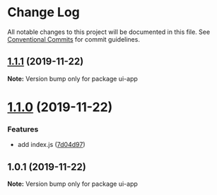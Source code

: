 # Change Log

All notable changes to this project will be documented in this file.
See [Conventional Commits](https://conventionalcommits.org) for commit guidelines.

## [1.1.1](https://github.com/taylrj/monorepo-template/compare/ui-app@1.1.0...ui-app@1.1.1) (2019-11-22)

**Note:** Version bump only for package ui-app





# [1.1.0](https://github.com/taylrj/monorepo-template/compare/ui-app@1.0.1...ui-app@1.1.0) (2019-11-22)


### Features

* add index.js ([7d04d97](https://github.com/taylrj/monorepo-template/commit/7d04d97f5c291daf3125eabf6b02eb6e4f42198d))





## 1.0.1 (2019-11-22)

**Note:** Version bump only for package ui-app
